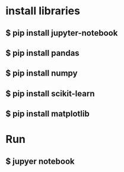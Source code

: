 # install libraries
## $ pip install jupyter-notebook
## $ pip install pandas
## $ pip install numpy
## $ pip install scikit-learn
## $ pip install matplotlib


# Run
## $ jupyer notebook
